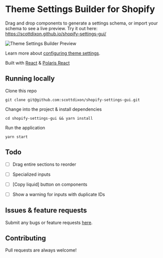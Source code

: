 
# Theme Settings Builder for Shopify

Drag and drop components to generate a settings schema, or import your schema to see a live preview. Try it out here: https://scottdixon.github.io/shopify-settings-gui/

![Theme Settings Builder Preview](https://github.com/scottdixon/shopify-settings-gui/raw/master/preview.png)

Learn more about [configuring theme settings](https://help.shopify.com/en/themes/development/theme-editor/settings-schema).

Built with [React](https://github.com/facebook/react) & [Polaris React](https://github.com/Shopify/polaris-react)

## Running locally

Clone this repo
```
git clone git@github.com:scottdixon/shopify-settings-gui.git
```
Change into the project & install dependencies
```
cd shopify-settings-gui && yarn install
```
Run the application
```
yarn start
```

## Todo
- [ ] Drag entire sections to reorder
- [ ] Specialized inputs
- [ ] [Copy liquid] button on components
- [ ] Show a warning for inputs with duplicate IDs


## Issues & feature requests
Submit any bugs or feature requests [here](https://github.com/scottdixon/shopify-settings-gui/issues).

## Contributing

Pull requests are always welcome!
